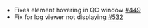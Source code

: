 * Fixes element hovering in QC window [#449](https://github.com/chgibb/PHAT/issues/449)
* Fix for log viewer not displaying [#532](https://github.com/chgibb/PHAT/issues/532)